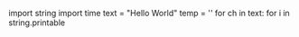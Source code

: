 import string
import time
text = "Hello World"
temp = ''
for ch in text:
    for i in string.printable
    
